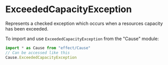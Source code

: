 # ExceededCapacityException

Represents a checked exception which occurs when a resources capacity has
been exceeded.

To import and use `ExceededCapacityException` from the "Cause" module:

```ts
import * as Cause from "effect/Cause"
// Can be accessed like this
Cause.ExceededCapacityException
```

